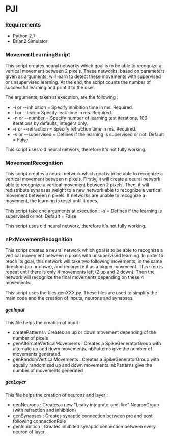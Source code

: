 # PJI

### Requirements
* Python 2.7
* Brian2 Simulator

### MovementLearningScript
This script creates neural networks which goal is to be able to recognize a vertical movement between 2 pixels. These networks, based on parameters given as arguments, will learn to detect these movements with supervised or unsupervised learning. At the end, the script counts the number of successful learning and print it to the user.

The arguments, taken at execution, are the following :
* -i or --inhibition = Specify inhibition time in ms. Required.
* -l or --leak = Specify leak time in ms. Required.
* -n or --number = Specify number of learning test iterations. 100 iterations by defaults, integers only.
* -r or --refraction = Specify refraction time in ms. Required.
* -s or --supervised = Defines if the learning is supervised or not. Default = False

This script uses old neural network, therefore it's not fully working.

### MovementRecognition
This script creates a neural network which goal is to be able to recognize a vertical movement between n pixels. Firstly, it will create a neural network able to recognize a vertical movement between 2 pixels. Then, it will redistribute synapses weight to a new network able to recognize a vertical movement between n pixels. If networks are unable to recognize a movement, the learning is reset until it does.

This script take one arguments at execution : -s = Defines if the learning is supervised or not. Default = False

This script uses old neural network, therefore it's not fully working.

### nPxMovementRecognition
This script creates a neural network which goal is to be able to recognize a vertical movement between n pixels with unsupervised learning. In order to reach its goal, this network will take two following movements, in the same direction (up or down), and recognize it as a bigger movement. This step is repeat until there is only 4 movements left (2 up and 2 down). Then the network will recognize the final movements depending on these 4 movements.

This script uses the files genXXX.py. These files are used to simplify the main code and the creation of inputs, neurons and synapses.

##### genInput
This file helps the creation of input :
* createPatterns : Creates an up or down movement depending of the number of pixels
* genAlternateVerticalMovements : Creates a SpikeGeneratorGroup with alternate up and down movements. nbPatterns give the number of movements generated.  
* genRandomVerticalMovements : Creates a SpikeGeneratorGroup with equally randomized up and down movements. nbPatterns give the number of movements generated

##### genLayer
This file helps the creation of neurons and layer :
* genNeurons : Creates a new "Leaky integrate-and-fire" NeuronGroup (with refraction and inhibition)
* genSynapses : Creates synaptic connection between pre and post following connectionRule
* genInhibition : Creates inhibited synaptic connection between every neuron of layer.
